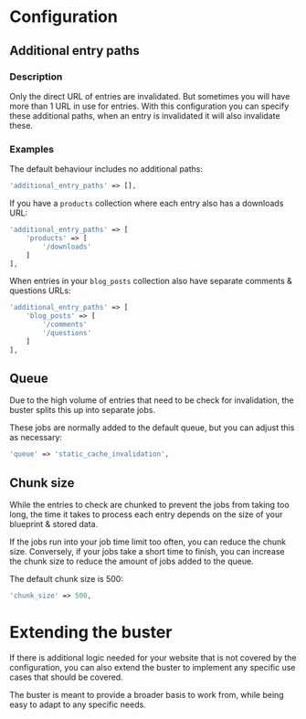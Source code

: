 # Configuration

## Additional entry paths

### Description

Only the direct URL of entries are invalidated.
But sometimes you will have more than 1 URL in use for entries.
With this configuration you can specify these additional paths,
when an entry is invalidated it will also invalidate these.

### Examples

The default behaviour includes no additional paths:

```php
'additional_entry_paths' => [],
```

If you have a `products` collection where each entry also has a downloads URL:

```php
'additional_entry_paths' => [
    'products' => [
        '/downloads'
    ]
],
```

When entries in your `blog_posts` collection also have separate comments & questions URLs:

```php
'additional_entry_paths' => [
    'blog_posts' => [
        '/comments'
        '/questions'
    ]
],
```

## Queue

Due to the high volume of entries that need to be check for invalidation,
the buster splits this up into separate jobs.

These jobs are normally added to the default queue, but you can adjust this as necessary:
```php
'queue' => 'static_cache_invalidation',
```

## Chunk size

While the entries to check are chunked to prevent the jobs from taking too long,
the time it takes to process each entry depends on the size of your blueprint & stored data.

If the jobs run into your job time limit too often, you can reduce the chunk size.
Conversely, if your jobs take a short time to finish,
you can increase the chunk size to reduce the amount of jobs added to the queue.

The default chunk size is 500:
```php
'chunk_size' => 500,
```

# Extending the buster

If there is additional logic needed for your website that is not covered by the configuration,
you can also extend the buster to implement any specific use cases that should be covered.

The buster is meant to provide a broader basis to work from,
while being easy to adapt to any specific needs.
